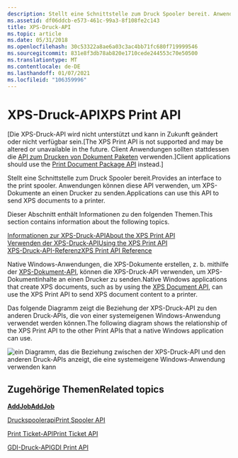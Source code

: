 ```yaml
---
description: Stellt eine Schnittstelle zum Druck Spooler bereit. Anwendungen können diese API verwenden, um XPS-Dokumente an einen Drucker zu senden.
ms.assetid: df06ddcb-e573-461c-99a3-8f108fe2c143
title: XPS-Druck-API
ms.topic: article
ms.date: 05/31/2018
ms.openlocfilehash: 30c53322a8ae6a03c3ac4bb71fc680f719999546
ms.sourcegitcommit: 831e8f3db78ab820e1710cede244553c70e50500
ms.translationtype: MT
ms.contentlocale: de-DE
ms.lasthandoff: 01/07/2021
ms.locfileid: "106359996"
---
```

# <a name="xps-print-api"></a><span data-ttu-id="9cb23-104">XPS-Druck-API</span><span class="sxs-lookup"><span data-stu-id="9cb23-104">XPS Print API</span></span>

<span data-ttu-id="9cb23-105">\[Die XPS-Druck-API wird nicht unterstützt und kann in Zukunft geändert oder nicht verfügbar sein.</span><span class="sxs-lookup"><span data-stu-id="9cb23-105">\[The XPS Print API is not supported and may be altered or unavailable in the future.</span></span> <span data-ttu-id="9cb23-106">Client Anwendungen sollten stattdessen die [API zum Drucken von Dokument Paketen](./tailored-app-printing-api.md) verwenden.\]</span><span class="sxs-lookup"><span data-stu-id="9cb23-106">Client applications should use the [Print Document Package API](./tailored-app-printing-api.md) instead.\]</span></span>

<span data-ttu-id="9cb23-107">Stellt eine Schnittstelle zum Druck Spooler bereit.</span><span class="sxs-lookup"><span data-stu-id="9cb23-107">Provides an interface to the print spooler.</span></span> <span data-ttu-id="9cb23-108">Anwendungen können diese API verwenden, um XPS-Dokumente an einen Drucker zu senden.</span><span class="sxs-lookup"><span data-stu-id="9cb23-108">Applications can use this API to send XPS documents to a printer.</span></span>

<span data-ttu-id="9cb23-109">Dieser Abschnitt enthält Informationen zu den folgenden Themen.</span><span class="sxs-lookup"><span data-stu-id="9cb23-109">This section contains information about the following topics.</span></span>

<dl>

[<span data-ttu-id="9cb23-110">Informationen zur XPS-Druck-API</span><span class="sxs-lookup"><span data-stu-id="9cb23-110">About the XPS Print API</span></span>](about-xps-print-api.md)  
[<span data-ttu-id="9cb23-111">Verwenden der XPS-Druck-API</span><span class="sxs-lookup"><span data-stu-id="9cb23-111">Using the XPS Print API</span></span>](using-the-xps-print-api.md)  
[<span data-ttu-id="9cb23-112">XPS-Druck-API-Referenz</span><span class="sxs-lookup"><span data-stu-id="9cb23-112">XPS Print API Reference</span></span>](xpsprint-interfaces.md)  
</dl>

<span data-ttu-id="9cb23-113">Native Windows-Anwendungen, die XPS-Dokumente erstellen, z. b. mithilfe der [XPS-Dokument-API](/previous-versions/windows/desktop/dd316976(v=vs.85)), können die XPS-Druck-API verwenden, um XPS-Dokumentinhalte an einen Drucker zu senden.</span><span class="sxs-lookup"><span data-stu-id="9cb23-113">Native Windows applications that create XPS documents, such as by using the [XPS Document API](/previous-versions/windows/desktop/dd316976(v=vs.85)), can use the XPS Print API to send XPS document content to a printer.</span></span>

<span data-ttu-id="9cb23-114">Das folgende Diagramm zeigt die Beziehung der XPS-Druck-API zu den anderen Druck-APIs, die von einer systemeigenen Windows-Anwendung verwendet werden können.</span><span class="sxs-lookup"><span data-stu-id="9cb23-114">The following diagram shows the relationship of the XPS Print API to the other Print APIs that a native Windows application can use.</span></span>

![ein Diagramm, das die Beziehung zwischen der XPS-Druck-API und den anderen Druck-APIs anzeigt, die eine systemeigene Windows-Anwendung verwenden kann](images/print-apis-xps.png)

## <a name="related-topics"></a><span data-ttu-id="9cb23-116">Zugehörige Themen</span><span class="sxs-lookup"><span data-stu-id="9cb23-116">Related topics</span></span>

<dl> <dt>

[<span data-ttu-id="9cb23-117">**AddJob**</span><span class="sxs-lookup"><span data-stu-id="9cb23-117">**AddJob**</span></span>](addjob.md)
</dt> <dt>

[<span data-ttu-id="9cb23-118">Druckspoolerapi</span><span class="sxs-lookup"><span data-stu-id="9cb23-118">Print Spooler API</span></span>](print-spooler-api.md)
</dt> <dt>

[<span data-ttu-id="9cb23-119">Print Ticket-API</span><span class="sxs-lookup"><span data-stu-id="9cb23-119">Print Ticket API</span></span>](print-ticket-api.md)
</dt> <dt>

[<span data-ttu-id="9cb23-120">GDI-Druck-API</span><span class="sxs-lookup"><span data-stu-id="9cb23-120">GDI Print API</span></span>](gdi-printing.md)
</dt> </dl>

 

 
